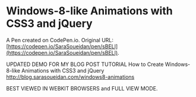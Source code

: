 # Windows-8-like Animations with CSS3 and jQuery

A Pen created on CodePen.io. Original URL: [https://codepen.io/SaraSoueidan/pen/sBELl](https://codepen.io/SaraSoueidan/pen/sBELl).

UPDATED DEMO FOR MY BLOG POST TUTORIAL 
How to Create Windows-8-like Animations with CSS3 and jQuery
http://blog.sarasoueidan.com/windows8-animations

BEST VIEWED IN WEBKIT BROWSERS and FULL VIEW MODE.
